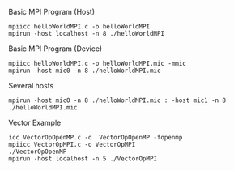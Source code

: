 
Basic MPI Program (Host)

```
mpiicc helloWorldMPI.c -o helloWorldMPI
mpirun -host localhost -n 8 ./helloWorldMPI
```

Basic MPI Program (Device)

```
mpiicc helloWorldMPI.c -o helloWorldMPI.mic -mmic
mpirun -host mic0 -n 8 ./helloWorldMPI.mic
```

Several hosts 

```
mpirun -host mic0 -n 8 ./helloWorldMPI.mic : -host mic1 -n 8 ./helloWorldMPI.mic
```

Vector Example

```
icc VectorOpOpenMP.c -o  VectorOpOpenMP -fopenmp
mpiicc VectorOpMPI.c -o VectorOpMPI
./VectorOpOpenMP
mpirun -host localhost -n 5 ./VectorOpMPI
```
